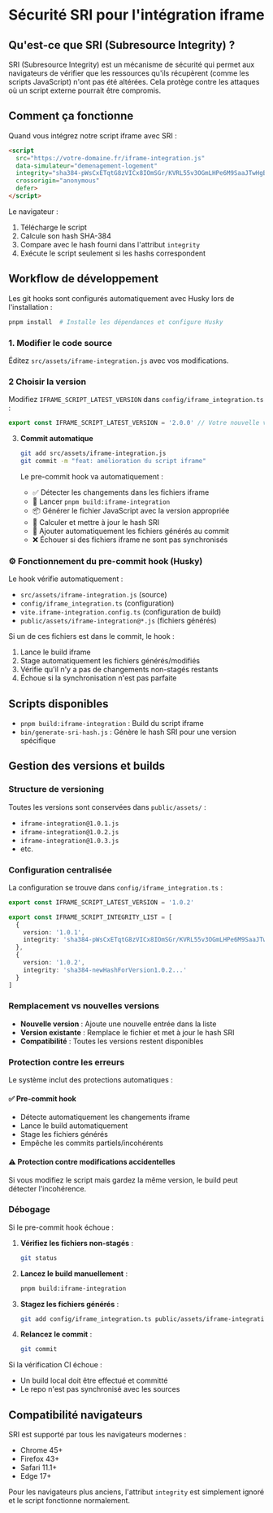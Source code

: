 # Sécurité SRI pour l'intégration iframe

## Qu'est-ce que SRI (Subresource Integrity) ?

SRI (Subresource Integrity) est un mécanisme de sécurité qui permet aux navigateurs de vérifier que les ressources qu'ils récupèrent (comme les scripts JavaScript) n'ont pas été altérées. Cela protège contre les attaques où un script externe pourrait être compromis.

## Comment ça fonctionne

Quand vous intégrez notre script iframe avec SRI :

```html
<script
  src="https://votre-domaine.fr/iframe-integration.js"
  data-simulateur="demenagement-logement"
  integrity="sha384-pWsCxETqtG8zVICx8IOmSGr/KVRL55v3OGmLHPe6M9SaaJTwHgBqkLyqL3JF0lg2"
  crossorigin="anonymous"
  defer>
</script>
```

Le navigateur :
1. Télécharge le script
2. Calcule son hash SHA-384
3. Compare avec le hash fourni dans l'attribut `integrity`
4. Exécute le script seulement si les hashs correspondent

## Workflow de développement

Les git hooks sont configurés automatiquement avec Husky lors de l'installation :
```bash
pnpm install  # Installe les dépendances et configure Husky
```

### 1. Modifier le code source
   Éditez `src/assets/iframe-integration.js` avec vos modifications.

### 2 Choisir la version
   Modifiez `IFRAME_SCRIPT_LATEST_VERSION` dans `config/iframe_integration.ts` :
   ```typescript
   export const IFRAME_SCRIPT_LATEST_VERSION = '2.0.0' // Votre nouvelle version
   ```

3. **Commit automatique**
   ```bash
   git add src/assets/iframe-integration.js
   git commit -m "feat: amélioration du script iframe"
   ```

   Le pre-commit hook va automatiquement :
   - ✅ Détecter les changements dans les fichiers iframe
   - 🔨 Lancer `pnpm build:iframe-integration`
   - 📦 Générer le fichier JavaScript avec la version appropriée
   - 🔐 Calculer et mettre à jour le hash SRI
   - 📁 Ajouter automatiquement les fichiers générés au commit
   - ❌ Échouer si des fichiers iframe ne sont pas synchronisés

### ⚙️ Fonctionnement du pre-commit hook (Husky)

Le hook vérifie automatiquement :
- `src/assets/iframe-integration.js` (source)
- `config/iframe_integration.ts` (configuration)
- `vite.iframe-integration.config.ts` (configuration de build)
- `public/assets/iframe-integration@*.js` (fichiers générés)

Si un de ces fichiers est dans le commit, le hook :
1. Lance le build iframe
2. Stage automatiquement les fichiers générés/modifiés
3. Vérifie qu'il n'y a pas de changements non-stagés restants
4. Échoue si la synchronisation n'est pas parfaite

## Scripts disponibles

- `pnpm build:iframe-integration` : Build du script iframe
- `bin/generate-sri-hash.js` : Génère le hash SRI pour une version spécifique

## Gestion des versions et builds

### Structure de versioning

Toutes les versions sont conservées dans `public/assets/` :
- `iframe-integration@1.0.1.js`
- `iframe-integration@1.0.2.js`
- `iframe-integration@1.0.3.js`
- etc.

### Configuration centralisée

La configuration se trouve dans `config/iframe_integration.ts` :

```typescript
export const IFRAME_SCRIPT_LATEST_VERSION = '1.0.2'

export const IFRAME_SCRIPT_INTEGRITY_LIST = [
  {
    version: '1.0.1',
    integrity: 'sha384-pWsCxETqtG8zVICx8IOmSGr/KVRL55v3OGmLHPe6M9SaaJTwHgBqkLyqL3JF0lg2'
  },
  {
    version: '1.0.2',
    integrity: 'sha384-newHashForVersion1.0.2...'
  }
]
```

### Remplacement vs nouvelles versions

- **Nouvelle version** : Ajoute une nouvelle entrée dans la liste
- **Version existante** : Remplace le fichier et met à jour le hash SRI
- **Compatibilité** : Toutes les versions restent disponibles

### Protection contre les erreurs

Le système inclut des protections automatiques :

#### ✅ Pre-commit hook
- Détecte automatiquement les changements iframe
- Lance le build automatiquement
- Stage les fichiers générés
- Empêche les commits partiels/incohérents

#### ⚠️ Protection contre modifications accidentelles
Si vous modifiez le script mais gardez la même version, le build peut détecter l'incohérence.

### Débogage

Si le pre-commit hook échoue :

1. **Vérifiez les fichiers non-stagés** :
   ```bash
   git status
   ```

2. **Lancez le build manuellement** :
   ```bash
   pnpm build:iframe-integration
   ```

3. **Stagez les fichiers générés** :
   ```bash
   git add config/iframe_integration.ts public/assets/iframe-integration@*.js
   ```

4. **Relancez le commit** :
   ```bash
   git commit
   ```

Si la vérification CI échoue :
- Un build local doit être effectué et committé
- Le repo n'est pas synchronisé avec les sources

## Compatibilité navigateurs

SRI est supporté par tous les navigateurs modernes :
- Chrome 45+
- Firefox 43+
- Safari 11.1+
- Edge 17+

Pour les navigateurs plus anciens, l'attribut `integrity` est simplement ignoré et le script fonctionne normalement.

